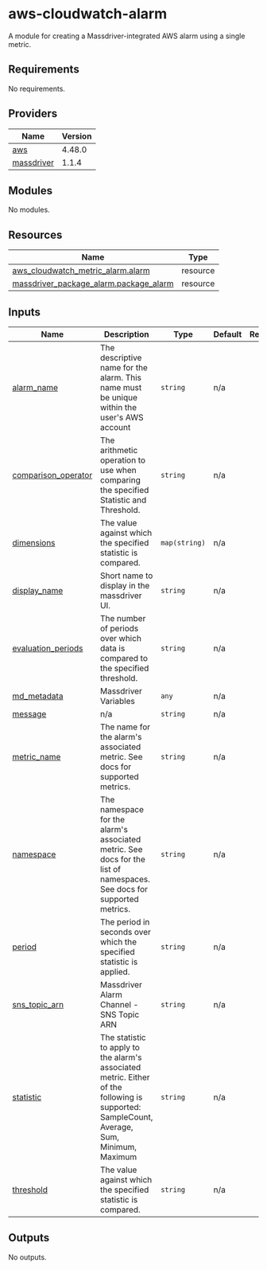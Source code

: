 # aws-cloudwatch-alarm

A module for creating a Massdriver-integrated AWS alarm using a single metric.

<!-- BEGINNING OF PRE-COMMIT-TERRAFORM DOCS HOOK -->
## Requirements

No requirements.

## Providers

| Name | Version |
|------|---------|
| <a name="provider_aws"></a> [aws](#provider\_aws) | 4.48.0 |
| <a name="provider_massdriver"></a> [massdriver](#provider\_massdriver) | 1.1.4 |

## Modules

No modules.

## Resources

| Name | Type |
|------|------|
| [aws_cloudwatch_metric_alarm.alarm](https://registry.terraform.io/providers/hashicorp/aws/latest/docs/resources/cloudwatch_metric_alarm) | resource |
| [massdriver_package_alarm.package_alarm](https://registry.terraform.io/providers/massdriver-cloud/massdriver/latest/docs/resources/package_alarm) | resource |

## Inputs

| Name | Description | Type | Default | Required |
|------|-------------|------|---------|:--------:|
| <a name="input_alarm_name"></a> [alarm\_name](#input\_alarm\_name) | The descriptive name for the alarm. This name must be unique within the user's AWS account | `string` | n/a | yes |
| <a name="input_comparison_operator"></a> [comparison\_operator](#input\_comparison\_operator) | The arithmetic operation to use when comparing the specified Statistic and Threshold. | `string` | n/a | yes |
| <a name="input_dimensions"></a> [dimensions](#input\_dimensions) | The value against which the specified statistic is compared. | `map(string)` | n/a | yes |
| <a name="input_display_name"></a> [display\_name](#input\_display\_name) | Short name to display in the massdriver UI. | `string` | n/a | yes |
| <a name="input_evaluation_periods"></a> [evaluation\_periods](#input\_evaluation\_periods) | The number of periods over which data is compared to the specified threshold. | `string` | n/a | yes |
| <a name="input_md_metadata"></a> [md\_metadata](#input\_md\_metadata) | Massdriver Variables | `any` | n/a | yes |
| <a name="input_message"></a> [message](#input\_message) | n/a | `string` | n/a | yes |
| <a name="input_metric_name"></a> [metric\_name](#input\_metric\_name) | The name for the alarm's associated metric. See docs for supported metrics. | `string` | n/a | yes |
| <a name="input_namespace"></a> [namespace](#input\_namespace) | The namespace for the alarm's associated metric. See docs for the list of namespaces. See docs for supported metrics. | `string` | n/a | yes |
| <a name="input_period"></a> [period](#input\_period) | The period in seconds over which the specified statistic is applied. | `string` | n/a | yes |
| <a name="input_sns_topic_arn"></a> [sns\_topic\_arn](#input\_sns\_topic\_arn) | Massdriver Alarm Channel - SNS Topic ARN | `string` | n/a | yes |
| <a name="input_statistic"></a> [statistic](#input\_statistic) | The statistic to apply to the alarm's associated metric. Either of the following is supported: SampleCount, Average, Sum, Minimum, Maximum | `string` | n/a | yes |
| <a name="input_threshold"></a> [threshold](#input\_threshold) | The value against which the specified statistic is compared. | `string` | n/a | yes |

## Outputs

No outputs.
<!-- END OF PRE-COMMIT-TERRAFORM DOCS HOOK -->
